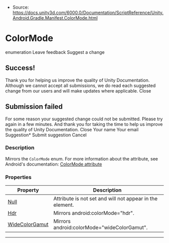 * Source: https://docs.unity3d.com/6000.0/Documentation/ScriptReference/Unity.Android.Gradle.Manifest.ColorMode.html

# ColorMode
enumeration
Leave feedback
Suggest a change
## Success!
Thank you for helping us improve the quality of Unity Documentation. Although we cannot accept all submissions, we do read each suggested change from our users and will make updates where applicable.
Close
## Submission failed
For some reason your suggested change could not be submitted. Please <a>try again</a> in a few minutes. And thank you for taking the time to help us improve the quality of Unity Documentation.
Close
Your name Your email Suggestion* Submit suggestion
Cancel
### Description
Mirrors the ` ColorMode ` enum.
For more information about the attribute, see Android's documentation: [ColorMode attribute](https://developer.android.com/guide/topics/manifest/activity-element#colormode)
### Properties
Property | Description  
---|---  
[Null](https://docs.unity3d.com/6000.0/Documentation/ScriptReference/Unity.Android.Gradle.Manifest.ColorMode.Null.html) | Attribute is not set and will not appear in the element.  
[Hdr](https://docs.unity3d.com/6000.0/Documentation/ScriptReference/Unity.Android.Gradle.Manifest.ColorMode.Hdr.html) | Mirrors android:colorMode="hdr".  
[WideColorGamut](https://docs.unity3d.com/6000.0/Documentation/ScriptReference/Unity.Android.Gradle.Manifest.ColorMode.WideColorGamut.html) | Mirrors android:colorMode="wideColorGamut".  
* * *
